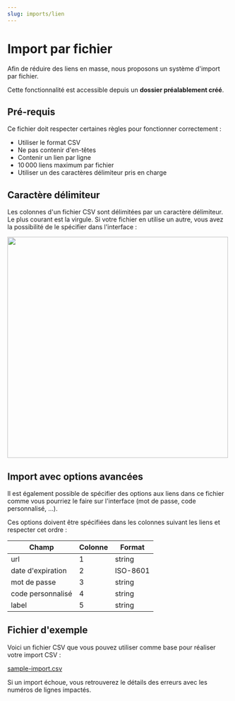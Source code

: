 ```yaml
---
slug: imports/lien
---
```


# Import par fichier

Afin de réduire des liens en masse, nous proposons un système d'import par fichier.

Cette fonctionnalité est accessible depuis un **dossier préalablement créé**.

## Pré-requis

Ce fichier doit respecter certaines règles pour fonctionner correctement :

- Utiliser le format CSV
- Ne pas contenir d'en-têtes
- Contenir un lien par ligne
- 10 000 liens maximum par fichier
- Utiliser un des caractères délimiteur pris en charge

## Caractère délimiteur

Les colonnes d'un fichier CSV sont délimitées par un caractère délimiteur.
Le plus courant est la virgule. Si votre fichier en utilise un autre, vous avez la possibilité de le spécifier dans l'interface :

<img src="/img/docs/import/delimiter.png" width="500" />

## Import avec options avancées

Il est également possible de spécifier des options aux liens dans ce fichier comme vous pourriez le faire sur l'interface (mot de passe, code personnalisé, ...).

Ces options doivent être spécifiées dans les colonnes suivant les liens et respecter cet ordre :

| Champ | Colonne | Format
|---|---|---|
| url | 1 | string |
| date d'expiration | 2 | ISO-8601 |
| mot de passe | 3 | string |
| code personnalisé | 4 | string |
| label | 5 | string |

## Fichier d'exemple

Voici un fichier CSV que vous pouvez utiliser comme base pour réaliser votre import CSV :

[sample-import.csv](/csv/import/sample-import.csv)

Si un import échoue, vous retrouverez le détails des erreurs avec les numéros de lignes impactés.